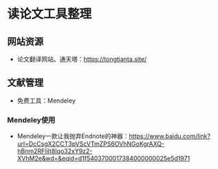 # 读论文工具整理

## 网站资源

- 论文翻译网站。通天塔：<https://tongtianta.site/>

## 文献管理

- 免费工具：Mendeley

### Mendeley使用

- Mendeley一款让我抛弃Endnote的神器：https://www.baidu.com/link?url=DcCsgX2CCT3pVScVTmZPS6OVhNGoKgrAXQ-hBnm2RFliIt8Iqo32xY9z2-XVhM2e&wd=&eqid=d1f5403700017384000000025e5d1971